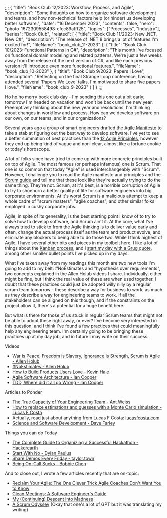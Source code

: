 ;;;
{
	"title": "Book Club 12/2023: Workflow, Process, and Agile",
	"description": "Some thoughts on how to organize software development and teams, and how non-technical factors help (or hinder) us developing better software.",
	"date": "16 December 2023",
	"contents": false,
	"hero": "photo-1672309558498-cfcc89afff25",
    "topics": ["Processes", "Industry"],
	"series": "Book Club",
    "related": [
		{ "title": "Book Club 11/2023: New .NET, New C#", "description": "The release of .NET 8 brings a lot of features I'm excited for!", "fileName": "book_club_11-2023" },
		{ "title": "Book Club 10/2023: Functional Patterns in C#", "description": "This month I've focused on functional domain modeling and related patterns. We're just a few weeks away from the release of the next version of C#, and like each previous version it'll introduce even more functional features.", "fileName": "book_club_10-2023" },
		{ "title": "Book Club 9/2023: Papers I Love", "description": "Reflecting on the final Strange Loop conference, having attended several 'Papers We Love' talks, I'm motivated to share five papers I love.", "fileName": "book_club_9-2023" }
	]
}
;;;

Ho ho ho merry book club day - I'm sending this one out a bit early; tomorrow I'm headed on vacation and won't be back until the new year. Preemptively thinking about the new year and resolutions, I'm thinking about changes in workflow and process. How can we develop software on our own, on our teams, and in our organizations?

Several years ago a group of smart engineers drafted the [Agile Manifesto](https://agilemanifesto.org/) to take a stab at figuring out the best way to develop software. I've yet to see a better summation of best practices than the [12 Agile Principles](https://agilemanifesto.org/principles.html), however they end up being kind of vague and non-clear, almost like a fortune cookie or today's horoscope.

A lot of folks since have tried to come up with more concrete principles built on top of Agile. The most famous (or perhaps infamous) one is Scrum. That one is so common that today "Agile" is used interchangeably with "Scrum". However, I challenge you to read the Agile manifesto and principles and the [Scrum guide](https://scrumguides.org/scrum-guide.html) and tell me that these look like they're actually trying to do the same thing. They're not. Scrum, at it's best, is a horrible corruption of Agile to try to shoehorn a better quality of life for software engineers into big corporate environments. At it's worst Scrum is a malicious attempt to keep a whole cadre of "scrum masters", "agile coaches", and other similar folks employed in cushy corporate jobs.

Agile, in spite of its generality, is the best starting point I know of to try to solve how to develop software, and Scrum ain't it. At the core, what I've always tried to stick to from the Agile thinking is to deliver value early and often, change the actual process itself as the team and product evolve, and eliminate any blockers to being able to do those two. While I think highest of Agile, I have several other bits and pieces in my toolbelt here. I like a lot of things about the [Kanban process](https://en.wikipedia.org/wiki/Kanban_(development)), and I [start my day with a Grug quote](https://ian.wold.guru/Posts/daily_grug.html), among other smaller bullet points I've picked up in my days.

What I've taken away from my readings this month are two new tools I'm going to add to my belt: #NoEstimates and "hypothesis over requirements", two concepts explained in the Allen Holub videos I share. Individually, either might be fine, but I think the real value of these are when used together. I doubt that these practices could just be adopted willy nilly by a regular scrum team tomorrow - these describe a way for business to work, as much as they describe a way for engineering teams to work. If all the stakeholders can be aligned on this though, and if the constraints on the project allow it, there's a potential for a huge benefit here.

But what is there for those of us stuck in regular Scrum teams that might not be able to adopt these right away, or ever? I've become very interested in this question, and I think I've found a few practices that could meaningfully help any engineering team. I'm certainly going to be bringing these practices up at my day job, and in future I may write on their success.

Videos

* [War is Peace, Freedom is Slavery, Ignorance is Strength, Scrum is Agile - Allen Holub](https://www.youtube.com/watch?v=WFbvJ0dVlHk)
* [#NoEstimates - Allen Holub](https://www.youtube.com/watch?v=QVBlnCTu9Ms)
* [How to Build Products Users Love - Kevin Hale](https://www.youtube.com/watch?v=sz_LgBAGYyo)
* [Agile Software Architecture - Ian Cooper](https://www.youtube.com/watch?v=3YCIw3gewFE)
* [TDD, Where did it all go Wrong - Ian Cooper](https://www.youtube.com/watch?v=EZ05e7EMOLM)

Articles to Ponder

* [The True Capacity of Your Engineering Team - Ant Weiss](https://medium.com/@antweiss/the-true-capacity-of-your-engineering-team-38da00bd83e8)
* [How to replace estimations and guesses with a Monte Carlo simulation - Lucas F Costa](https://lucasfcosta.com/2021/09/20/monte-carlo-forecasts.html)
* Actually, read just about anything from Lucas F Costa: [lucasfcosta.com](https://lucasfcosta.com/)
* [Science and Software Development - Dave Farley](https://www.davefarley.net/?p=278)

Things you can do Today

* [The Complete Guide to Organizing a Successful Hackathon - Hackerearth](https://www.hackerearth.com/community-hackathons/resources/e-books/guide-to-organize-hackathon/)
* [Start With No - Dylan Paulus](https://www.dylanpaulus.com/posts/start-with-no)
* [Share Demos Every Friday - taylor.town](https://taylor.town/friday-demos)
* [Being On-Call Sucks - Bobbie Chen](https://bobbiechen.com/blog/2022/7/20/being-on-call-sucks)

And to close out, I wrote a few articles recently that are on-topic:

* [Reclaim Your Agile: The One Clever Trick Agile Coaches Don't Want You to Know](https://ian.wold.guru/Posts/reclaim_your_agile.html)
* [Clean Meetings: A Software Engineer's Guide](https://ian.wold.guru/Posts/clean_meetings_a_software_engineers_guide.html)
* [My (Continuing) Descent Into Madness](https://ian.wold.guru/Posts/my_continuing_descent_into_madness.html)
* [A Scrum Odyssey](https://ian.wold.guru/Posts/a_scrum_odyssey.html) (Okay that one's a lot of GPT but it was translating my writing)
